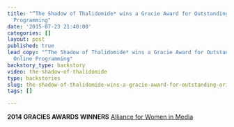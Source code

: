 ```yaml
---
title: "“The Shadow of Thalidomide* wins a Gracie Award for Outstanding Original Online
  Programming"
date: '2015-07-23 21:40:00'
categories: []
layout: post
published: true
lead_copy: "“The Shadow of Thalidomide* wins a Gracie Award for Outstanding Original
  Online Programming"
backstory_type: backstory
video: the-shadow-of-thalidomide
type: backstories
slug: the-shadow-of-thalidomide-wins-a-gracie-award-for-outstanding-original-online-programming
tags: []

---
```

**2014 GRACIES AWARDS WINNERS**
[Alliance for Women in Media](http://allwomeninmedia.org/node/581)

